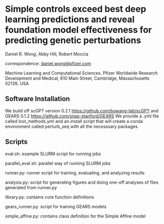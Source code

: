 # Simple controls exceed best deep learning predictions and reveal foundation model effectiveness for predicting genetic perturbations

Daniel R. Wong, Abby Hill, Robert Moccia

correspondence: daniel.wong@pfizer.com

Machine Learning and Computational Sciences, Pfizer Worldwide Research Development and Medical, 610 Main Street, Cambridge, Massachusetts 02139, USA

## Software Installation
We build off scGPT version 0.2.1 https://github.com/bowang-lab/scGPT
and GEARS 0.1.2 https://github.com/snap-stanford/GEARS 
We provide a .yml file called loot_methods.yml and an install script that will create a conda environment called perturb_seq with all the necesssary packages

## Scripts 
eval.sh: example SLURM script for running jobs 

parallel_eval.sh: parallel way of running SLURM jobs

runner.py: runner script for training, evaluating, and analyzing results

analysis.py: script for generating figures and doing one-off analyses of files generated from runner.py

library.py: contains core function definitions

gears_runner.py: script for training GEARS models

simple_affine.py: contains class definition for the Simple Affine model 